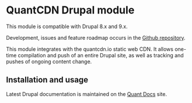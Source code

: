 # QuantCDN Drupal module

This module is compatible with Drupal 8.x and 9.x.

Development, issues and feature roadmap occurs in the [Github repository](https://github.com/quantcdn/drupal).

This module integrates with the quantcdn.io static web CDN. It allows one-time compilation and push of an entire Drupal site, as well as tracking and pushes of ongoing content change.


## Installation and usage

Latest Drupal documentation is maintained on the [Quant Docs](https://docs.quantcdn.io/docs/integrations/drupal) site.
